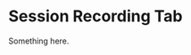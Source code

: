 [title]: # (Session Recording Tab)
[tags]: # (XXX)
[priority]: # (5507)
# Session Recording Tab
Something here.
